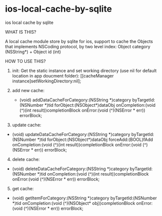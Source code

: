 ios-local-cache-by-sqlite
=========================

ios local cache by sqlite


WHAT IS THIS?

A local cache module store by sqlite for ios, support to cache the Objects that implements NSCoding protocol, by two level index: Object category (NSString*) + Object id (int)


HOW TO USE THIS?

1. init:  Get the static instance and set working directory (use nil for default location in app doucment folder): [[cacheManager instance]setWorkingDirectory:nil];

2. add new cache:
   - (void) addDataCacheForCategory:(NSString \*)category byTargetId:(NSNumber \*)tid forObject:(NSObject*)dataObj onCompletion:(void (^)(int result))completionBlock onError:(void (^)(NSError * err)) errorBlock;

3. update cache:
  - (void) updateDataCacheForCategory:(NSString \*)category byTargetId:(NSNumber \*)tid forObject:(NSObject*)dataObj forceAdd:(BOOL)fAdd onCompletion:(void (^)(int result))completionBlock onError:(void (^)(NSError * err)) errorBlock;

4. delete cache:
  - (void) deleteDataCacheForCategory:(NSString *)category byTargetId:(NSNumber *)tid onCompletion:(void (^)(int result))completionBlock onError:(void (^)(NSError * err)) errorBlock;

5. get cache: 
  - (void) getItemForCategory:(NSString \*)category byTargetId:(NSNumber \*)tid onCompletion:(void (^)(NSObject* obj))completionBlock onError:(void (^)(NSError * err)) errorBlock;




  

  
  
  






